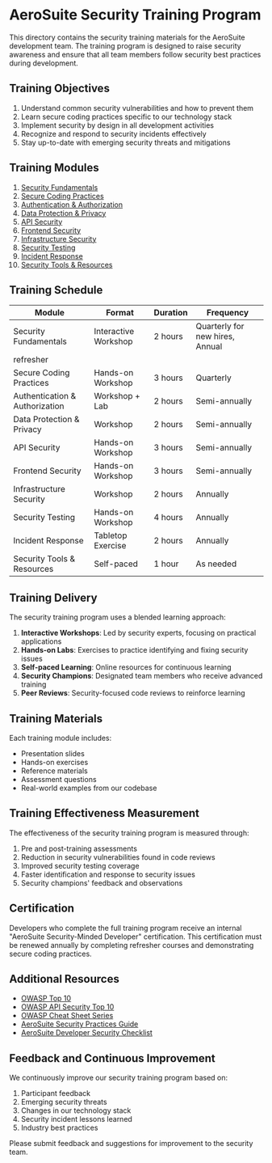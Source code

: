 # AeroSuite Security Training Program

This directory contains the security training materials for the AeroSuite development team. The
training program is designed to raise security awareness and ensure that all team members follow
security best practices during development.

## Training Objectives

1. Understand common security vulnerabilities and how to prevent them
2. Learn secure coding practices specific to our technology stack
3. Implement security by design in all development activities
4. Recognize and respond to security incidents effectively
5. Stay up-to-date with emerging security threats and mitigations

## Training Modules

1. [Security Fundamentals](01-security-fundamentals.md)
2. [Secure Coding Practices](02-secure-coding-practices.md)
3. [Authentication & Authorization](03-authentication-authorization.md)
4. [Data Protection & Privacy](04-data-protection-privacy.md)
5. [API Security](05-api-security.md)
6. [Frontend Security](06-frontend-security.md)
7. [Infrastructure Security](07-infrastructure-security.md)
8. [Security Testing](08-security-testing.md)
9. [Incident Response](09-incident-response.md)
10. [Security Tools & Resources](10-security-tools-resources.md)

## Training Schedule

| Module | Format | Duration | Frequency |
|--------|--------|----------|-----------|
| Security Fundamentals | Interactive Workshop | 2 hours | Quarterly for new hires, Annual
refresher |
| Secure Coding Practices | Hands-on Workshop | 3 hours | Quarterly |
| Authentication & Authorization | Workshop + Lab | 2 hours | Semi-annually |
| Data Protection & Privacy | Workshop | 2 hours | Semi-annually |
| API Security | Hands-on Workshop | 3 hours | Semi-annually |
| Frontend Security | Hands-on Workshop | 3 hours | Semi-annually |
| Infrastructure Security | Workshop | 2 hours | Annually |
| Security Testing | Hands-on Workshop | 4 hours | Annually |
| Incident Response | Tabletop Exercise | 2 hours | Annually |
| Security Tools & Resources | Self-paced | 1 hour | As needed |

## Training Delivery

The security training program uses a blended learning approach:

1. __Interactive Workshops__: Led by security experts, focusing on practical applications
2. __Hands-on Labs__: Exercises to practice identifying and fixing security issues
3. __Self-paced Learning__: Online resources for continuous learning
4. __Security Champions__: Designated team members who receive advanced training
5. __Peer Reviews__: Security-focused code reviews to reinforce learning

## Training Materials

Each training module includes:

- Presentation slides
- Hands-on exercises
- Reference materials
- Assessment questions
- Real-world examples from our codebase

## Training Effectiveness Measurement

The effectiveness of the security training program is measured through:

1. Pre and post-training assessments
2. Reduction in security vulnerabilities found in code reviews
3. Improved security testing coverage
4. Faster identification and response to security issues
5. Security champions' feedback and observations

## Certification

Developers who complete the full training program receive an internal "AeroSuite Security-Minded
Developer" certification. This certification must be renewed annually by completing refresher
courses and demonstrating secure coding practices.

## Additional Resources

- [OWASP Top 10](https://owasp.org/Top10/)
- [OWASP API Security Top 10](https://owasp.org/www-project-api-security/)
- [OWASP Cheat Sheet Series](https://cheatsheetseries.owasp.org/)
- [AeroSuite Security Practices Guide](../security-practices-guide.md)
- [AeroSuite Developer Security Checklist](../developer-security-checklist.md)

## Feedback and Continuous Improvement

We continuously improve our security training program based on:

1. Participant feedback
2. Emerging security threats
3. Changes in our technology stack
4. Security incident lessons learned
5. Industry best practices

Please submit feedback and suggestions for improvement to the security team.
